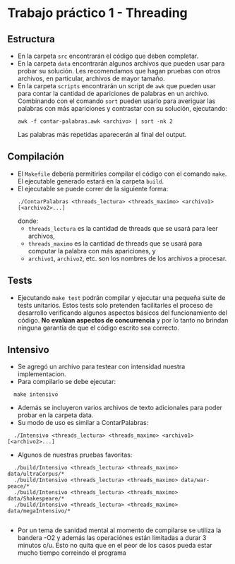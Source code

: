 # Trabajo práctico 1 - Threading

## Estructura
* En la carpeta `src` encontrarán el código que deben completar.
* En la carpeta `data` encontrarán algunos archivos que pueden usar para probar
  su solución. Les recomendamos que hagan pruebas con otros archivos, en
  particular, archivos de mayor tamaño.
* En la carpeta `scripts` encontrarán un script de `awk` que pueden usar para
  contar la cantidad de apariciones de palabras en un archivo. Combinando con
  el comando `sort` pueden usarlo para averiguar las palabras con más
  apariciones y contrastar con su solución, ejecutando:
  ```
  awk -f contar-palabras.awk <archivo> | sort -nk 2
  ```
  Las palabras más repetidas aparecerán al final del output.

## Compilación
* El `Makefile` debería permitirles compilar el código con el comando `make`.
  El ejecutable generado estará en la carpeta `build`.
* El ejecutable se puede correr de la siguiente forma:
  ```
  ./ContarPalabras <threads_lectura> <threads_maximo> <archivo1> [<archivo2>...]
  ```
  donde:
  * `threads_lectura` es la cantidad de threads que se usará para leer archivos,
  * `threads_maximo` es la cantidad de threads que se usará para computar
    la palabra con más apariciones, y
  * `archivo1`, `archivo2`, etc. son los nombres de los archivos a procesar.

## Tests
* Ejecutando `make test` podrán compilar y ejecutar una pequeña suite de tests
  unitarios. Estos tests solo pretenden facilitarles el proceso de desarrollo
  verificando algunos aspectos básicos del funcionamiento del código.
  **No evalúan aspectos de concurrencia** y por lo tanto no brindan ninguna
  garantía de que el código escrito sea correcto.

## Intensivo
* Se agregó un archivo para testear con intensidad nuestra implementacion.
* Para compilarlo se debe ejecutar:
``` 
  make intensivo
```
* Además se incluyeron varios archivos de texto adicionales para poder probar en la carpeta data.
* Su modo de uso es similar a ContarPalabras:
``` 
  ./Intensivo <threads_lectura> <threads_maximo> <archivo1> [<archivo2>...]
```
* Algunos de nuestras pruebas favoritas:
``` 
  ./build/Intensivo <threads_lectura> <threads_maximo> data/ultraCorpus/*
  ./build/Intensivo <threads_lectura> <threads_maximo> data/war-peace/*
  ./build/Intensivo <threads_lectura> <threads_maximo> data/Shakespeare/*
  ./build/Intensivo <threads_lectura> <threads_maximo> data/megaIntensivo/*
 
```
* Por un tema de sanidad mental al momento de compilarse se utiliza la bandera -O2 y además las operaciónes están 
  limitadas a durar 3 minutos c/u. Esto no quita que en el peor de los casos pueda estar mucho tiempo 
  correindo el programa